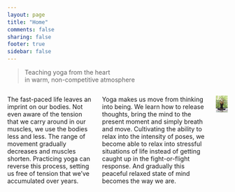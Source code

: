 ```yaml
---
layout: page
title: "Home"
comments: false
sharing: false
footer: true
sidebar: false
---
```

 
> Teaching yoga from the heart   
> in warm, non-competitive atmosphere 
>

<div class="columns">

<p>The fast-paced life leaves an imprint on our bodies. Not even aware of the tension that we carry around in our muscles, we use the bodies less and less. The range of movement gradually decreases and muscles shorten. Practicing yoga can reverse this process, setting us free of tension that we’ve accumulated over years.</p>

<p>Yoga makes us move from thinking into being. We learn how to release thoughts, bring the mind to the present moment and simply breath and move. Cultivating the ability to relax into the intensity of poses, we become able to relax into stressful situations of life instead of getting caught up in the fight-or-flight response. And gradually this peaceful relaxed state of mind becomes the way we are.</p>

<p class="centeredimage"><img src="images/Siddhasana.jpg" alt="Siddhasana"></img></p>

</div>



